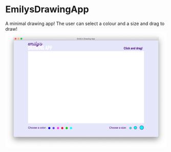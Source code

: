 # EmilysDrawingApp
A minimal drawing app!
The user can select a colour and a size and drag to draw!
![](preview.png)
